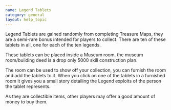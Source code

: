 ```yaml
---
name: Legend Tablets
category: general
layout: help_topic
---
```

Legend Tablets are gained randomly from completing Treasure Maps, they are a semi-rare bonus intended for players to collect. There are ten of these tablets in all, one for each of the ten legends.

These tablets can be placed inside a Museum room, the museum room/building deed is a drop only 5000 skill construction plan.

The room can be used to show off your collection, you can furnish the room and add the tablets to it. When you click on one of the tablets in a furnished room it gives you a small story detailing the Legend exploits of the person the tablet represents.

As they are collectible items, other players may offer a good amount of money to buy them.